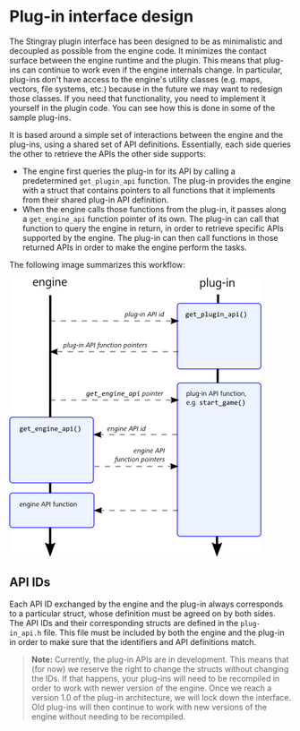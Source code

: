 # Plug-in interface design

The Stingray plugin interface has been designed to be as minimalistic and decoupled as possible from the engine code. It minimizes the contact surface between the engine runtime and the plugin. This means that plug-ins can continue to work even if the engine internals change. In particular, plug-ins don't have access to the engine's utility classes (e.g. maps, vectors, file systems, etc.) because in the future we may want to redesign those classes. If you need that functionality, you need to implement it yourself in the plugin code. You can see how this is done in some of the sample plug-ins.

It is based around a simple set of interactions between the engine and the plug-ins, using a shared set of API definitions. Essentially, each side queries the other to retrieve the APIs the other side supports:

-	The engine first queries the plug-in for its API by calling a predetermined `get_plugin_api` function. The plug-in provides the engine with a struct that contains pointers to all functions that it implements from their shared plug-in API definition.
-	When the engine calls those functions from the plug-in, it passes along a `get_engine_api` function pointer of its own. The plug-in can call that function to query the engine in return, in order to retrieve specific APIs supported by the engine. The plug-in can then call functions in those returned APIs in order to make the engine perform the tasks.

The following image summarizes this workflow:

![plug-in workflow](../images/plugin_design.png)

## API IDs

Each API ID exchanged by the engine and the plug-in always corresponds to a particular struct, whose definition must be agreed on by both sides. The API IDs and their corresponding structs are defined in the `plug-in_api.h` file. This file must be included by both the engine and the plug-in in order to make sure that the identifiers and API definitions match.

> **Note:**
> Currently, the plug-in APIs are in development. This means that (for now) we reserve the right to change the structs without changing the IDs. If that happens, your plug-ins will need to be recompiled in order to work with newer version of the engine. Once we reach a version 1.0 of the plug-in architecture, we will lock down the interface. Old plug-ins will then continue to work with new versions of the engine without needing to be recompiled.
